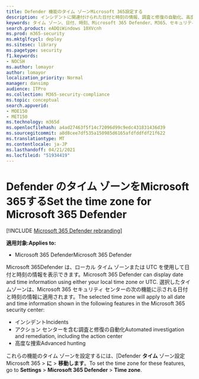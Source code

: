 ```yaml
---
title: Defender 機能のタイム ゾーンMicrosoft 365設定する
description: インシデントに関連付けられた日付と時刻の情報、調査と修復の自動化、高度な検索のタイムゾーンを選択する方法について説明します
keywords: タイム ゾーン、日付、時刻、Microsoft 365 Defender、M365、セキュリティ、インシデント、自動調査と対応、AIR、高度な狩猟
search.product: eADQiWindows 10XVcnh
ms.prod: m365-security
ms.mktglfcycl: deploy
ms.sitesec: library
ms.pagetype: security
f1.keywords:
- NOCSH
ms.author: lomayor
author: lomayor
localization_priority: Normal
manager: dansimp
audience: ITPro
ms.collection: M365-security-compliance
ms.topic: conceptual
search.appverid:
- MOE150
- MET150
ms.technology: m365d
ms.openlocfilehash: a4ad27463f5f14c72096d99c9edc431831436d39
ms.sourcegitcommit: a8d8cee7df535a150985d6165afdfddfdf21f622
ms.translationtype: MT
ms.contentlocale: ja-JP
ms.lasthandoff: 04/21/2021
ms.locfileid: "51934419"
---
```

# <a name="set-the-time-zone-for-microsoft-365-defender"></a><span data-ttu-id="41892-104">Defender のタイム ゾーンをMicrosoft 365する</span><span class="sxs-lookup"><span data-stu-id="41892-104">Set the time zone for Microsoft 365 Defender</span></span>

[!INCLUDE [Microsoft 365 Defender rebranding](../includes/microsoft-defender.md)]


<span data-ttu-id="41892-105">**適用対象:**</span><span class="sxs-lookup"><span data-stu-id="41892-105">**Applies to:**</span></span>
- <span data-ttu-id="41892-106">Microsoft 365 Defender</span><span class="sxs-lookup"><span data-stu-id="41892-106">Microsoft 365 Defender</span></span>



<span data-ttu-id="41892-107">Microsoft 365Defender は、ローカル タイム ゾーンまたは UTC を使用して日付と時刻の情報を表示できます。</span><span class="sxs-lookup"><span data-stu-id="41892-107">Microsoft 365 Defender can display date and time information using either your local time zone or UTC.</span></span> <span data-ttu-id="41892-108">選択したタイムゾーンは、Microsoft 365 セキュリティ センターの次の機能に示される日付と時刻の情報に適用されます。</span><span class="sxs-lookup"><span data-stu-id="41892-108">The selected time zone will apply to all date and time information shown in the following features in the Microsoft 365 security center:</span></span>
- <span data-ttu-id="41892-109">インシデント</span><span class="sxs-lookup"><span data-stu-id="41892-109">Incidents</span></span>
- <span data-ttu-id="41892-110">アクション センターを含む調査と修復の自動化</span><span class="sxs-lookup"><span data-stu-id="41892-110">Automated investigation and remediation, including the action center</span></span>
- <span data-ttu-id="41892-111">高度な捜索</span><span class="sxs-lookup"><span data-stu-id="41892-111">Advanced hunting</span></span>

<span data-ttu-id="41892-112">これらの機能のタイム ゾーンを設定するには、[Defender **タイム** ゾーン設定Microsoft 365  >  **に**  >  **移動します**。</span><span class="sxs-lookup"><span data-stu-id="41892-112">To set the time zone for these features, go to **Settings** > **Microsoft 365 Defender** > **Time zone**.</span></span>
